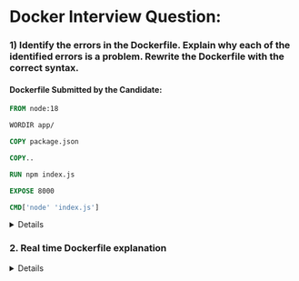 # Docker Interview Question:

### 1) Identify the errors in the Dockerfile. Explain why each of the identified errors is a problem. Rewrite the Dockerfile with the correct syntax.

#### Dockerfile Submitted by the Candidate:
```dockerfile
FROM node:18

WORDIR app/

COPY package.json

COPY..

RUN npm index.js

EXPOSE 8000

CMD['node' 'index.js']
```

<details>
  
#### Errors Identified:
1. **Typo in `WORKDIR`**: The keyword `WORDIR` is incorrect. It should be `WORKDIR`.
2. **Incorrect Path in `COPY` Instruction**: The `COPY package.json` is missing the destination path. It should specify where to copy the file inside the container.
3. **Missing Space in `COPY..`**: The instruction `COPY..` lacks the necessary space between `COPY` and `..`. This will result in a syntax error.
4. **Incorrect `RUN` Command**: The command `RUN npm index.js` is incorrect. `npm` is used for managing Node.js packages, not for running a script. The correct command should be `RUN node index.js` or a different command that installs dependencies, like `RUN npm install`.
5. **Incorrect Syntax for `CMD`**: The `CMD` instruction syntax is wrong. It should either be a JSON array (`CMD ["node", "index.js"]`) or a string with a shell form (`CMD node index.js`).

#### Corrected Dockerfile:
```dockerfile
FROM node:18

WORKDIR /app

COPY package.json /app

COPY . /app

RUN npm install

EXPOSE 8000

CMD ["node", "index.js"]
```
</details>


### 2. Real time Dockerfile explanation 
<details>

When explaining this Dockerfile to an interviewer, it's important to convey both your understanding of Docker and the rationale behind each step. Here's how you might structure your explanation:

### **Introduction**
"This Dockerfile is designed to containerize a React application by using a multi-stage build approach. The first stage builds the React app using Node.js, and the second stage serves the built files using Nginx. This method ensures that the final Docker image is optimized and contains only the necessary components for running the application."

### **Stage 1: Build**
1. **Base Image Selection:**
   - *"The first stage uses the `node:lts` image, which is the Long-Term Support version of Node.js. This ensures compatibility and stability when building the React application."*

2. **Working Directory:**
   - *"I set the working directory to `/app`, which is where all the application files and dependencies will be stored within the container."*

3. **Environment Path Configuration:**
   - *"The `ENV PATH /app/node_modules/.bin:$PATH` line adds the Node.js binaries to the system's `PATH`. This allows me to run Node.js commands directly without specifying the full path, making it easier to execute commands during the build process."*

4. **Dependency Installation:**
   - *"Next, I copy the `package.json` and `package-lock.json` files into the container. These files contain the list of dependencies required by the application. By copying these files before the application code, Docker can cache the installation of dependencies. If the dependencies haven't changed, this layer won't need to be rebuilt, speeding up subsequent builds."*

   - *"Then, I run `npm install` to install all the dependencies. This ensures that the application has everything it needs to build successfully."*

5. **Copying Application Code:**
   - *"After installing the dependencies, I copy the entire application code into the container with `COPY . .`. This includes the React source code and any other necessary files."*

6. **Building the Application:**
   - *"Finally, I run `npm run build`, which builds the React application. The build process typically outputs optimized static files, such as HTML, CSS, and JavaScript, into a directory like `dist` or `build`. These are the files that will be served to the end users."*

### **Stage 2: Serve**
1. **Base Image Selection:**
   - *"For the second stage, I use the `nginx:latest` image. Nginx is a lightweight and high-performance web server that's well-suited for serving static files, making it an ideal choice for serving a React application."*

2. **System Update and Security:**
   - *"To ensure that the Nginx server is up to date, I run `apt-get update && apt-get upgrade -y`. This updates the package lists and installs the latest versions of any installed packages. I also clean up the package lists afterward to reduce the image size."*

3. **Copying Build Artifacts:**
   - *"I then copy the built application files from the first stage (`/app/dist`) into Nginx's web directory (`/usr/share/nginx/html`). This directory is where Nginx expects to find the files it will serve."*

4. **Custom Nginx Configuration:**
   - *"I replace the default Nginx configuration with a custom one by copying my `nginx.conf` file into the appropriate directory. This allows me to customize how Nginx handles incoming requests, such as setting up routing rules or enabling gzip compression."*

5. **Exposing Port 80:**
   - *"I expose port 80, which is the default port for HTTP traffic. This allows external traffic to reach the Nginx server and, in turn, the React application."*

6. **Starting the Server:**
   - *"Finally, I use `CMD ["nginx", "-g", "daemon off;"]` to start the Nginx server. The `-g "daemon off;"` option keeps Nginx running in the foreground, which is necessary for Docker containers, as the container will stop if the main process exits."*

### **Conclusion**
*"This Dockerfile is designed to be efficient and secure. By using a multi-stage build, I ensure that the final image only contains what's necessary to run the application, resulting in a smaller and more secure image. This approach also makes the build process faster by leveraging Docker's layer caching, particularly when dependencies haven't changed."*

### **Optional Enhancements Discussion**
*"Additionally, there are a few enhancements I could discuss, such as running Nginx as a non-root user to improve security or further optimizing the build process by only copying specific files needed for the build. This shows an understanding of best practices in Docker and container security."*

This explanation demonstrates not only your technical understanding but also your ability to communicate complex concepts clearly and effectively.
</details>

